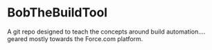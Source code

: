 # BobTheBuildTool
A git repo designed to teach the concepts around build automation.... geared mostly towards the Force.com platform.
